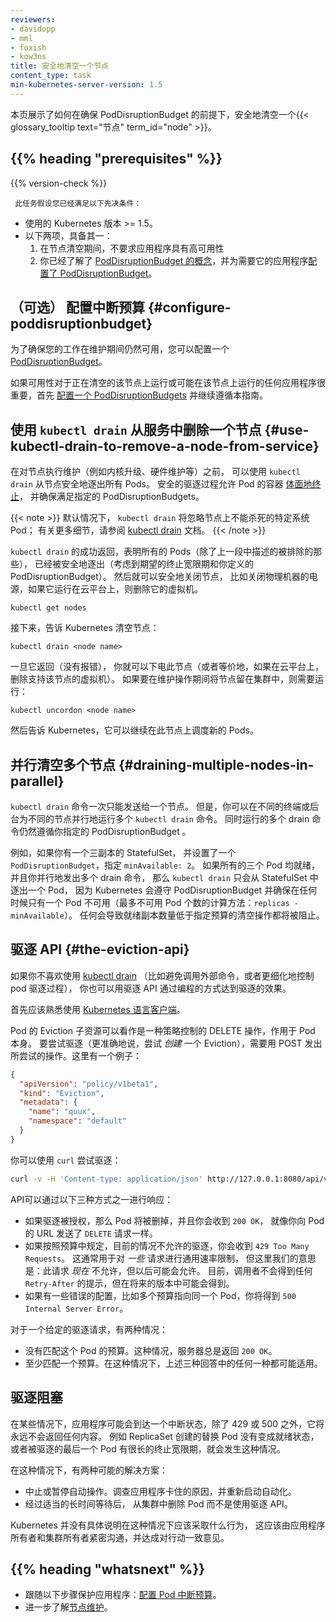 ```yaml
---
reviewers:
- davidopp
- mml
- foxish
- kow3ns
title: 安全地清空一个节点
content_type: task
min-kubernetes-server-version: 1.5
---
```

<!--
---
reviewers:
- davidopp
- mml
- foxish
- kow3ns
title: Safely Drain a Node
content_type: task
min-kubernetes-server-version: 1.5
---
-->

<!-- overview -->
<!-- 
This page shows how to safely drain a node, respecting the PodDisruptionBudget you have defined.
 -->
本页展示了如何在确保 PodDisruptionBudget 的前提下，安全地清空一个{{< glossary_tooltip text="节点" term_id="node" >}}。

## {{% heading "prerequisites" %}}

{{% version-check %}}
<!-- 
This task assumes that you have met the following prerequisites:

* You are using Kubernetes release >= 1.5.
* Either:
  1. You do not require your applications to be highly available during the
     node drain, or
  2. You have read about the [PodDisruptionBudget concept](/docs/concepts/workloads/pods/disruptions/)
     and [Configured PodDisruptionBudgets](/docs/tasks/run-application/configure-pdb/) for
     applications that need them.
     -->
     此任务假设您已经满足以下先决条件：

* 使用的 Kubernetes 版本 >= 1.5。
* 以下两项，具备其一：
  1. 在节点清空期间，不要求应用程序具有高可用性
  2. 你已经了解了 [PodDisruptionBudget 的概念](/zh/docs/concepts/workloads/pods/disruptions/)，并为需要它的应用程序[配置了 PodDisruptionBudget](/zh/docs/tasks/run-application/configure-pdb/)。

<!-- steps -->

<!--
## (Optional) Configure a disruption budget {#configure-poddisruptionbudget}

To endure that your workloads remain available during maintenance, you can
configure a [PodDisruptionBudget](/docs/concepts/workloads/pods/disruptions/).

If availability is important for any applications that run or could run on the node(s)
that you are draining, [configure a PodDisruptionBudgets](/docs/tasks/run-application/configure-pdb/)
first and the continue following this guide.
-->
## （可选） 配置中断预算 {#configure-poddisruptionbudget}

为了确保您的工作在维护期间仍然可用，您可以配置一个 [PodDisruptionBudget](/docs/concepts/workloads/pods/disruptions/)。

如果可用性对于正在清空的该节点上运行或可能在该节点上运行的任何应用程序很重要，首先 [配置一个 PodDisruptionBudgets](/docs/tasks/run-application/configure-pdb/) 并继续遵循本指南。

<!-- 
## Use `kubectl drain` to remove a node from service

You can use `kubectl drain` to safely evict all of your pods from a
node before you perform maintenance on the node (e.g. kernel upgrade,
hardware maintenance, etc.). Safe evictions allow the pod's containers
to [gracefully terminate](/docs/concepts/workloads/pods/pod-lifecycle/#pod-termination)
and will respect the `PodDisruptionBudgets` you have specified.
-->
## 使用 `kubectl drain` 从服务中删除一个节点 {#use-kubectl-drain-to-remove-a-node-from-service}

在对节点执行维护（例如内核升级、硬件维护等）之前，
可以使用 `kubectl drain` 从节点安全地逐出所有 Pods。
安全的驱逐过程允许 Pod 的容器
[体面地终止](/zh/docs/concepts/workloads/pods/pod-lifecycle/#pod-termination)，
并确保满足指定的 PodDisruptionBudgets。

<!-- 
By default `kubectl drain` will ignore certain system pods on the node
that cannot be killed; see
the [kubectl drain](/docs/reference/generated/kubectl/kubectl-commands/#drain)
documentation for more details.
-->
{{< note >}}
默认情况下， `kubectl drain` 将忽略节点上不能杀死的特定系统 Pod；
有关更多细节，请参阅
[kubectl drain](/docs/reference/generated/kubectl/kubectl-commands/#drain) 文档。
{{< /note >}}

<!-- 
When `kubectl drain` returns successfully, that indicates that all of
the pods (except the ones excluded as described in the previous paragraph)
have been safely evicted (respecting the desired graceful termination period,
and respecting the PodDisruptionBudget you have defined). It is then safe to
bring down the node by powering down its physical machine or, if running on a
cloud platform, deleting its virtual machine.

First, identify the name of the node you wish to drain. You can list all of the nodes in your cluster with
-->
`kubectl drain` 的成功返回，表明所有的 Pods（除了上一段中描述的被排除的那些），
已经被安全地逐出（考虑到期望的终止宽限期和你定义的 PodDisruptionBudget）。
然后就可以安全地关闭节点，
比如关闭物理机器的电源，如果它运行在云平台上，则删除它的虚拟机。

```shell
kubectl get nodes
```

<!-- 
Next, tell Kubernetes to drain the node:
-->
接下来，告诉 Kubernetes 清空节点：

```shell
kubectl drain <node name>
```

<!-- 
Once it returns (without giving an error), you can power down the node
(or equivalently, if on a cloud platform, delete the virtual machine backing the node).
If you leave the node in the cluster during the maintenance operation, you need to run
-->
一旦它返回（没有报错），
你就可以下电此节点（或者等价地，如果在云平台上，删除支持该节点的虚拟机）。
如果要在维护操作期间将节点留在集群中，则需要运行：

```shell
kubectl uncordon <node name>
```
<!-- 
afterwards to tell Kubernetes that it can resume scheduling new pods onto the node.
-->
然后告诉 Kubernetes，它可以继续在此节点上调度新的 Pods。

<!-- 
## Draining multiple nodes in parallel

The `kubectl drain` command should only be issued to a single node at a
time. However, you can run multiple `kubectl drain` commands for
different nodes in parallel, in different terminals or in the
background. Multiple drain commands running concurrently will still
respect the `PodDisruptionBudget` you specify.
-->
## 并行清空多个节点  {#draining-multiple-nodes-in-parallel}

 `kubectl drain` 命令一次只能发送给一个节点。
 但是，你可以在不同的终端或后台为不同的节点并行地运行多个 `kubectl drain` 命令。
 同时运行的多个 drain 命令仍然遵循你指定的 PodDisruptionBudget 。

<!-- 
For example, if you have a StatefulSet with three replicas and have
set a PodDisruptionBudget for that set specifying `minAvailable: 2`,
`kubectl drain` only evicts a pod from the StatefulSet if all three
replicas pods are ready; if then you issue multiple drain commands in
parallel, Kubernetes respects the PodDisruptionBudget and ensure
that only 1 (calculated as `replicas - minAvailable`) Pod is unavailable
at any given time. Any drains that would cause the number of ready
replicas to fall below the specified budget are blocked.
-->
例如，如果你有一个三副本的 StatefulSet，
并设置了一个 `PodDisruptionBudget`，指定 `minAvailable: 2`。
如果所有的三个 Pod 均就绪，并且你并行地发出多个 drain 命令，
那么 `kubectl drain` 只会从 StatefulSet 中逐出一个 Pod，
因为 Kubernetes 会遵守 PodDisruptionBudget 并确保在任何时候只有一个 Pod 不可用（最多不可用 Pod 个数的计算方法：`replicas - minAvailable`）。
任何会导致就绪副本数量低于指定预算的清空操作都将被阻止。

<!-- 
## The Eviction API

If you prefer not to use [kubectl drain](/docs/reference/generated/kubectl/kubectl-commands/#drain) (such as
to avoid calling to an external command, or to get finer control over the pod
eviction process), you can also programmatically cause evictions using the eviction API.
-->
## 驱逐 API {#the-eviction-api}
如果你不喜欢使用
[kubectl drain](/zh/docs/reference/generated/kubectl/kubectl-commands/#drain)
（比如避免调用外部命令，或者更细化地控制 pod 驱逐过程），
你也可以用驱逐 API 通过编程的方式达到驱逐的效果。

<!-- 
You should first be familiar with using [Kubernetes language clients](/docs/tasks/administer-cluster/access-cluster-api/#programmatic-access-to-the-api).

The eviction subresource of a
pod can be thought of as a kind of policy-controlled DELETE operation on the pod
itself. To attempt an eviction (perhaps more REST-precisely, to attempt to
*create* an eviction), you POST an attempted operation. Here's an example:
-->
首先应该熟悉使用 
[Kubernetes 语言客户端](/zh/docs/tasks/administer-cluster/access-cluster-api/#programmatic-access-to-the-api)。

Pod 的 Eviction 子资源可以看作是一种策略控制的 DELETE 操作，作用于 Pod 本身。
要尝试驱逐（更准确地说，尝试 *创建* 一个 Eviction），需要用 POST 发出所尝试的操作。这里有一个例子：

```json
{
  "apiVersion": "policy/v1beta1",
  "kind": "Eviction",
  "metadata": {
    "name": "quux",
    "namespace": "default"
  }
}
```

<!-- 
You can attempt an eviction using `curl`:
-->
你可以使用 `curl` 尝试驱逐：

```bash
curl -v -H 'Content-type: application/json' http://127.0.0.1:8080/api/v1/namespaces/default/pods/quux/eviction -d @eviction.json
```

<!-- 
The API can respond in one of three ways:

- If the eviction is granted, then the pod is deleted just as if you had sent
  a `DELETE` request to the pod's URL and you get back `200 OK`.
- If the current state of affairs wouldn't allow an eviction by the rules set
  forth in the budget, you get back `429 Too Many Requests`. This is
  typically used for generic rate limiting of *any* requests, but here we mean
  that this request isn't allowed *right now* but it may be allowed later.
  Currently, callers do not get any `Retry-After` advice, but they may in
  future versions.
- If there is some kind of misconfiguration, like multiple budgets pointing at
  the same pod, you will get `500 Internal Server Error`.
  -->
  API可以通过以下三种方式之一进行响应：

- 如果驱逐被授权，那么 Pod 将被删掉，并且你会收到 `200 OK`，
  就像你向 Pod 的 URL 发送了 `DELETE` 请求一样。
- 如果按照预算中规定，目前的情况不允许的驱逐，你会收到 `429 Too Many Requests`。
  这通常用于对 *一些* 请求进行通用速率限制，
  但这里我们的意思是：此请求 *现在* 不允许，但以后可能会允许。
  目前，调用者不会得到任何 `Retry-After` 的提示，但在将来的版本中可能会得到。
- 如果有一些错误的配置，比如多个预算指向同一个 Pod，你将得到 `500 Internal Server Error`。

<!-- 
For a given eviction request, there are two cases:

- There is no budget that matches this pod. In this case, the server always
  returns `200 OK`.
- There is at least one budget. In this case, any of the three above responses may
   apply.
   -->
   对于一个给定的驱逐请求，有两种情况：

- 没有匹配这个 Pod 的预算。这种情况，服务器总是返回 `200 OK`。
- 至少匹配一个预算。在这种情况下，上述三种回答中的任何一种都可能适用。

<!-- 
## Stuck evictions

In some cases, an application may reach a broken state, one where unless you intervene the
eviction API will never return anything other than 429 or 500.

For example: this can happen if ReplicaSet is creating Pods for your application but
the replacement Pods do not become `Ready`. You can also see similar symptoms if the
last Pod evicted has a very long termination grace period.

In this case, there are two potential solutions:

- Abort or pause the automated operation. Investigate the reason for the stuck application,
  and restart the automation.
- After a suitably long wait, `DELETE` the Pod from your cluster's control plane, instead
  of using the eviction API.

Kubernetes does not specify what the behavior should be in this case; it is up to the
application owners and cluster owners to establish an agreement on behavior in these cases.
-->
## 驱逐阻塞

在某些情况下，应用程序可能会到达一个中断状态，除了 429 或 500 之外，它将永远不会返回任何内容。
例如 ReplicaSet 创建的替换 Pod 没有变成就绪状态，或者被驱逐的最后一个 Pod 有很长的终止宽限期，就会发生这种情况。

在这种情况下，有两种可能的解决方案：

- 中止或暂停自动操作。调查应用程序卡住的原因，并重新启动自动化。
- 经过适当的长时间等待后， 从集群中删除 Pod 而不是使用驱逐 API。

Kubernetes 并没有具体说明在这种情况下应该采取什么行为，
这应该由应用程序所有者和集群所有者紧密沟通，并达成对行动一致意见。

## {{% heading "whatsnext" %}}


<!-- 
* Follow steps to protect your application by [configuring a Pod Disruption Budget](/docs/tasks/run-application/configure-pdb/).
* Learn more about [maintenance on a node](/docs/tasks/administer-cluster/cluster-management/#maintenance-on-a-node).
  -->
* 跟随以下步骤保护应用程序：[配置 Pod 中断预算](/zh/docs/tasks/run-application/configure-pdb/)。
* 进一步了解[节点维护](/zh/docs/tasks/administer-cluster/cluster-management/#maintenance-on-a-node)。

